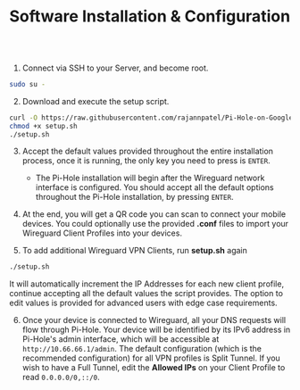 # Software Installation & Configuration

<br><br>

1. Connect via SSH to your Server, and become root.

```bash
sudo su -
```

2. Download and execute the setup script.

```bash
curl -O https://raw.githubusercontent.com/rajannpatel/Pi-Hole-on-Google-Compute-Engine-Free-Tier-with-Full-Tunnel-and-Split-Tunnel-Wireguard-VPN-Configs/master/setup.sh
chmod +x setup.sh
./setup.sh 
```

3. Accept the default values provided throughout the entire installation process, once it is running, the only key you need to press is `ENTER`.

    - The Pi-Hole installation will begin after the Wireguard network interface is configured. You should accept all the default options throughout the Pi-Hole installation, by pressing `ENTER`.

4. At the end, you will get a QR code you can scan to connect your mobile devices. You could optionally use the provided **.conf** files to import your Wireguard Client Profiles into your devices.

5. To add additional Wireguard VPN Clients, run **setup.sh** again

```bash
./setup.sh
```

It will automatically increment the IP Addresses for each new client profile, continue accepting all the default values the script provides. The option to edit values is provided for advanced users with edge case requirements.

6. Once your device is connected to Wireguard, all your DNS requests will flow through Pi-Hole. Your device will be identified by its IPv6 address in Pi-Hole's admin interface, which will be accessible at `http://10.66.66.1/admin`. The default configuration (which is the recommended configuration) for all VPN profiles is Split Tunnel. If you wish to have a Full Tunnel, edit the **Allowed IPs** on your Client Profile to read `0.0.0.0/0,::/0`.
